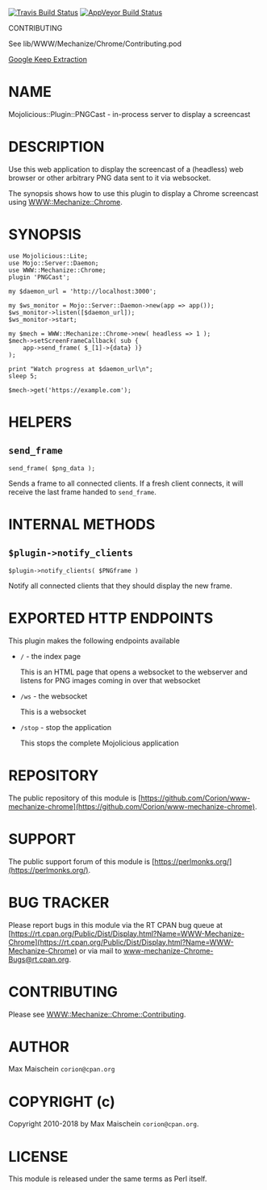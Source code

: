 
[![Travis Build Status](https://travis-ci.org/Corion/Mojolicious-Plugin-PNGCast.svg?branch=master)](https://travis-ci.org/Corion/Mojolicious-Plugin-PNGCast)
[![AppVeyor Build Status](https://ci.appveyor.com/api/projects/status/github/Corion/Mojolicious-Plugin-PNGCast?branch=master&svg=true)](https://ci.appveyor.com/project/Corion/Mojolicious-Plugin-PNGCast)

CONTRIBUTING

See lib/WWW/Mechanize/Chrome/Contributing.pod

[Google Keep Extraction](https://github.com/Corion/WWW-Mechanize-Chrome/raw/master/demo/keep-export-demo.mp4)

# NAME

Mojolicious::Plugin::PNGCast - in-process server to display a screencast

# DESCRIPTION

Use this web application to display the screencast of a (headless) web browser
or other arbitrary PNG data sent to it via websocket.

The synopsis shows how to use this plugin to display
a Chrome screencast using [WWW::Mechanize::Chrome](https://metacpan.org/pod/WWW::Mechanize::Chrome).

# SYNOPSIS

    use Mojolicious::Lite;
    use Mojo::Server::Daemon;
    use WWW::Mechanize::Chrome;
    plugin 'PNGCast';

    my $daemon_url = 'http://localhost:3000';

    my $ws_monitor = Mojo::Server::Daemon->new(app => app());
    $ws_monitor->listen([$daemon_url]);
    $ws_monitor->start;

    my $mech = WWW::Mechanize::Chrome->new( headless => 1 );
    $mech->setScreenFrameCallback( sub {
        app->send_frame( $_[1]->{data} )}
    );

    print "Watch progress at $daemon_url\n";
    sleep 5;

    $mech->get('https://example.com');

# HELPERS

## `send_frame`

    send_frame( $png_data );

Sends a frame to all connected clients. If a fresh client connects, it will
receive the last frame handed to `send_frame`.

# INTERNAL METHODS

## `$plugin->notify_clients`

    $plugin->notify_clients( $PNGframe )

Notify all connected clients that they should display the new frame.

# EXPORTED HTTP ENDPOINTS

This plugin makes the following endpoints available

- `/` - the index page

    This is an HTML page that opens a websocket to the webserver and listens for
    PNG images coming in over that websocket

- `/ws` - the websocket

    This is a websocket

- `/stop` - stop the application

    This stops the complete Mojolicious application

# REPOSITORY

The public repository of this module is
[https://github.com/Corion/www-mechanize-chrome](https://github.com/Corion/www-mechanize-chrome).

# SUPPORT

The public support forum of this module is [https://perlmonks.org/](https://perlmonks.org/).

# BUG TRACKER

Please report bugs in this module via the RT CPAN bug queue at
[https://rt.cpan.org/Public/Dist/Display.html?Name=WWW-Mechanize-Chrome](https://rt.cpan.org/Public/Dist/Display.html?Name=WWW-Mechanize-Chrome)
or via mail to [www-mechanize-Chrome-Bugs@rt.cpan.org](mailto:www-mechanize-Chrome-Bugs@rt.cpan.org).

# CONTRIBUTING

Please see [WWW::Mechanize::Chrome::Contributing](https://metacpan.org/pod/WWW::Mechanize::Chrome::Contributing).

# AUTHOR

Max Maischein `corion@cpan.org`

# COPYRIGHT (c)

Copyright 2010-2018 by Max Maischein `corion@cpan.org`.

# LICENSE

This module is released under the same terms as Perl itself.
